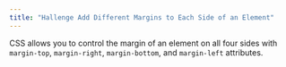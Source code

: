 ```yaml
---
title: "Hallenge Add Different Margins to Each Side of an Element"
---
```


CSS allows you to control the margin of an element on all four sides with `margin-top`, `margin-right`, `margin-bottom`, and `margin-left` attributes.
